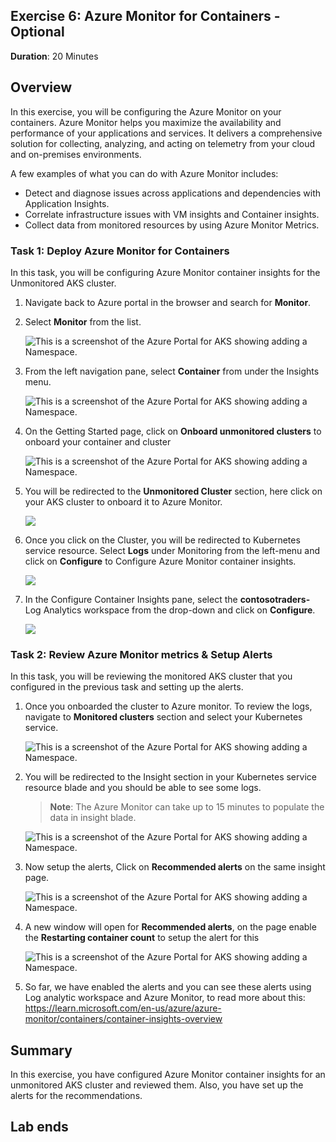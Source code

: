 ## Exercise 6: Azure Monitor for Containers - Optional
   
**Duration**: 20 Minutes

## Overview

In this exercise, you will be configuring the Azure Monitor on your containers. Azure Monitor helps you maximize the availability and performance of your applications and services. It delivers a comprehensive solution for collecting, analyzing, and acting on telemetry from your cloud and on-premises environments. 

A few examples of what you can do with Azure Monitor includes:

- Detect and diagnose issues across applications and dependencies with Application Insights.
- Correlate infrastructure issues with VM insights and Container insights.
- Collect data from monitored resources by using Azure Monitor Metrics.
  
### Task 1: Deploy Azure Monitor for Containers

In this task, you will be configuring Azure Monitor container insights for the Unmonitored AKS cluster.
  
1. Navigate back to Azure portal in the browser and search for **Monitor**. 
    
1. Select **Monitor** from the list.

   ![This is a screenshot of the Azure Portal for AKS showing adding a Namespace.](media/monitor.png "Add a Namespace")
     
1. From the left navigation pane, select **Container** from under the Insights menu.
     
   ![This is a screenshot of the Azure Portal for AKS showing adding a Namespace.](media/container1.png "Add a Namespace")
     
1. On the Getting Started page, click on **Onboard unmonitored clusters** to onboard your container and cluster

   ![This is a screenshot of the Azure Portal for AKS showing adding a Namespace.](media/onboardcluster.png "Add a Namespace")
    
1. You will be redirected to the **Unmonitored Cluster** section, here click on your AKS cluster to onboard it to Azure Monitor.

   ![](media/ex6-monitoraks.png)

1. Once you click on the Cluster, you will be redirected to Kubernetes service resource. Select **Logs** under Monitoring from the left-menu and click on **Configure** to Configure Azure Monitor container insights.

   ![](media/ex6-logsconfig.png)
   
1. In the Configure Container Insights pane, select the **contosotraders-<inject key="DeploymentID" enableCopy="false"/>** Log Analytics workspace from the drop-down and click on **Configure**.

   ![](media/ex6-config-ci.png) 
    

### Task 2: Review Azure Monitor metrics & Setup Alerts

In this task, you will be reviewing the monitored AKS cluster that you configured in the previous task and setting up the alerts.

1. Once you onboarded the cluster to Azure monitor. To review the logs, navigate to **Monitored clusters** section and select your Kubernetes service.

   ![This is a screenshot of the Azure Portal for AKS showing adding a Namespace.](media/monitoredclster.png "Add a Namespace")
   
1. You will be redirected to the Insight section in your Kubernetes service resource blade and you should be able to see some logs.

   > **Note**: The Azure Monitor can take up to 15 minutes to populate the data in insight blade.
    
    ![This is a screenshot of the Azure Portal for AKS showing adding a Namespace.](media/logscontainer.png "Add a Namespace")

1. Now setup the alerts, Click on **Recommended alerts** on the same insight page.

    ![This is a screenshot of the Azure Portal for AKS showing adding a Namespace.](media/setalerts.png "Add a Namespace")

1. A new window will open for **Recommended alerts**, on the page enable the **Restarting container count** to setup the alert for this
  
     ![This is a screenshot of the Azure Portal for AKS showing adding a Namespace.](media/enablealert.png "Add a Namespace")
     
1. So far, we have enabled the alerts and you can see these alerts using Log analytic workspace and Azure Monitor, to read more about this:  https://learn.microsoft.com/en-us/azure/azure-monitor/containers/container-insights-overview

## Summary

In this exercise, you have configured Azure Monitor container insights for an unmonitored AKS cluster and reviewed them. Also, you have set up the alerts for the recommendations.

## Lab ends
